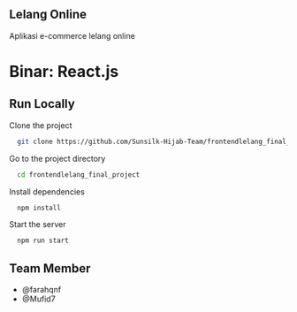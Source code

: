 
## Lelang Online
Aplikasi e-commerce lelang online
# Binar: React.js

## Run Locally

Clone the project

```bash
  git clone https://github.com/Sunsilk-Hijab-Team/frontendlelang_final_project.git
```

Go to the project directory

```bash
  cd frontendlelang_final_project
```

Install dependencies

```bash
  npm install
```

Start the server

```bash
  npm run start
```


## Team Member

- @farahqnf
- @Mufid7

